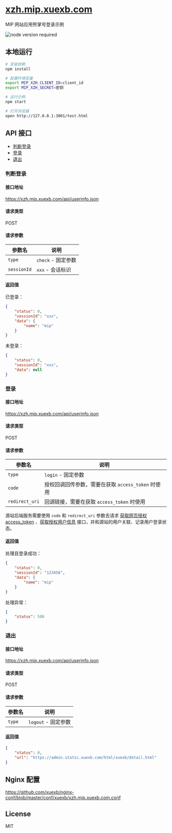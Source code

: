 # [xzh.mip.xuexb.com](https://xzh.mip.xuexb.com)

MIP 网站应用熊掌号登录示例

![node version required](https://img.shields.io/badge/node-%3E=7.8.0-red.svg)

## 本地运行

```bash
# 安装依赖
npm install

# 配置环境变量
export MIP_XZH_CLIENT_ID=client_id
export MIP_XZH_SECRET=密钥

# 运行示例
npm start

# 打开浏览器
open http://127.0.0.1:3001/test.html
```

## API 接口

- [判断登录](#check)
- [登录](#login)
- [退出](#logout)

<a href="#check" id="check" name="check"></a>
### 判断登录

#### 接口地址

<https://xzh.mip.xuexb.com/api/userinfo.json>

#### 请求类型

POST

#### 请求参数
参数名 | 说明
--- | ---
`type` | `check` - 固定参数
`sessionId` | `xxx` - 会话标识

#### 返回值

已登录：
```json
{
    "status": 0,
    "sessionId": "xxx",
    "data": {
        "name": "mip"
    }
}
```

未登录：
```json
{
    "status": 0,
    "sessionId": "xxx",
    "data": null
}
```

<a href="#login" id="login" name="login"></a>
### 登录

#### 接口地址

<https://xzh.mip.xuexb.com/api/userinfo.json>

#### 请求类型

POST

#### 请求参数
参数名 | 说明
--- | ---
`type` | `login` - 固定参数
`code` | 授权回调回传参数，需要在获取 `access_token` 时使用
`redirect_uri` | 回调链接，需要在获取 `access_token` 时使用

源站后端服务需要使用 `code` 和 `redirect_uri` 参数去请求 [获取网页授权access_token](http://xiongzhang.baidu.com/open/wiki/chapter2/section2.2.html?t=1522129995153) 、[获取授权用户信息](http://xiongzhang.baidu.com/open/wiki/chapter2/section2.4.html?t=1522129995153) 接口，并和源站的用户关联、记录用户登录状态。

#### 返回值

处理且登录成功：
```json
{
    "status": 0,
    "sessionId": "123456",
    "data": {
        "name": "mip"
    }
}
```

处理异常：
```json
{
    "status": 500
}
```

<a href="#logout" id="logout" name="logout"></a>
### 退出

#### 接口地址

<https://xzh.mip.xuexb.com/api/userinfo.json>

#### 请求类型

POST

#### 请求参数
参数名 | 说明
--- | ---
`type` | `logout` - 固定参数

#### 返回值

```json
{
    "status": 0,
    "url": "https://admin.static.xuexb.com/html/xuexb/detail.html"
}
```


## Nginx 配置

<https://github.com/xuexb/nginx-conf/blob/master/conf/xuexb/xzh.mip.xuexb.com.conf>

## License

MIT
